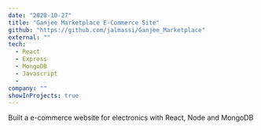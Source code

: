 ```yaml
---
date: "2020-10-27"
title: "Ganjee Marketplace E-Commerce Site"
github: "https://github.com/jalmassi/Ganjee_Marketplace"
external: ""
tech:
  - React
  - Express
  - MongoDB
  - Javascript
  -
company: ""
showInProjects: true
---
```


Built a e-commerce website for electronics with React, Node and MongoDB
